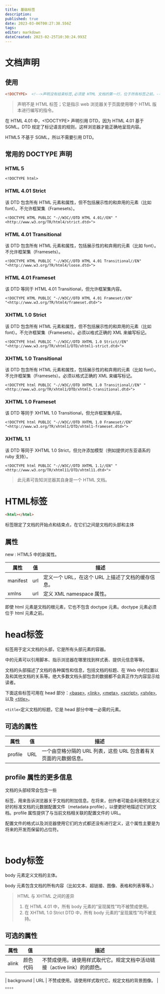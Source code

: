 ```yaml
---
title: 基础标签
description: 
published: true
date: 2023-03-06T00:27:38.556Z
tags: 
editor: markdown
dateCreated: 2023-02-25T10:30:24.993Z
---
```


# 文档声明
## 使用
```html
<!DOCTYPE>	<!-->声明没有结束标签,必须是 HTML 文档的第一行，位于所有标签之前。-->
```
>  声明不是 HTML 标签；它是指示 web 浏览器关于页面使用哪个 HTML 版本进行编写的指令。

在 HTML 4.01 中，<!DOCTYPE> 声明引用 DTD，因为 HTML 4.01 基于 SGML。DTD 规定了标记语言的规则，这样浏览器才能正确地呈现内容。

HTML5 不基于 SGML，所以不需要引用 DTD。


## 常用的 DOCTYPE 声明

### HTML 5

```
<!DOCTYPE html>
```

### HTML 4.01 Strict

该 DTD 包含所有 HTML 元素和属性，但不包括展示性的和弃用的元素（比如 font）。不允许框架集（Framesets）。

```
<!DOCTYPE HTML PUBLIC "-//W3C//DTD HTML 4.01//EN" "<http://www.w3.org/TR/html4/strict.dtd>">
```

### HTML 4.01 Transitional

该 DTD 包含所有 HTML 元素和属性，包括展示性的和弃用的元素（比如 font）。不允许框架集（Framesets）。

```
<!DOCTYPE HTML PUBLIC "-//W3C//DTD HTML 4.01 Transitional//EN"
"<http://www.w3.org/TR/html4/loose.dtd>">
```

### HTML 4.01 Frameset

该 DTD 等同于 HTML 4.01 Transitional，但允许框架集内容。

```
<!DOCTYPE HTML PUBLIC "-//W3C//DTD HTML 4.01 Frameset//EN"
"<http://www.w3.org/TR/html4/frameset.dtd>">
```

### XHTML 1.0 Strict

该 DTD 包含所有 HTML 元素和属性，但不包括展示性的和弃用的元素（比如 font）。不允许框架集（Framesets）。必须以格式正确的 XML 来编写标记。

```
<!DOCTYPE html PUBLIC "-//W3C//DTD XHTML 1.0 Strict//EN"
"<http://www.w3.org/TR/xhtml1/DTD/xhtml1-strict.dtd>">
```

### XHTML 1.0 Transitional

该 DTD 包含所有 HTML 元素和属性，包括展示性的和弃用的元素（比如 font）。不允许框架集（Framesets）。必须以格式正确的 XML 来编写标记。

```
<!DOCTYPE html PUBLIC "-//W3C//DTD XHTML 1.0 Transitional//EN" "
<http://www.w3.org/TR/xhtml1/DTD/xhtml1-transitional.dtd>">
```

### XHTML 1.0 Frameset

该 DTD 等同于 XHTML 1.0 Transitional，但允许框架集内容。

```
<!DOCTYPE html PUBLIC "-//W3C//DTD XHTML 1.0 Frameset//EN"
"<http://www.w3.org/TR/xhtml1/DTD/xhtml1-frameset.dtd>">
```

### XHTML 1.1

该 DTD 等同于 XHTML 1.0 Strict，但允许添加模型（例如提供对东亚语系的 ruby 支持）。

```
<!DOCTYPE html PUBLIC "-//W3C//DTD XHTML 1.1//EN" "<http://www.w3.org/TR/xhtml11/DTD/xhtml11.dtd>">
```



> 此元素可告知浏览器其自身是一个 HTML 文档。

# HTML标签
```html
<html></html>
```
标签限定了文档的开始点和结束点，在它们之间是文档的头部和主体


## 属性

new : HTML5 中的新属性。

| 属性	| 值  | 描述                                              |
| ---------- | ----- | --------------------------------------------------- |
| manifest | url | 定义一个 URL，在这个 URL 上描述了文档的缓存信息。 |
| xmlns         | url  | 定义 XML namespace 属性。                         |

即使 html 元素是文档的根元素，它也不包含 doctype 元素。doctype 元素必须位于 html 元素之前。



# head标签

标签用于定义文档的头部，它是所有头部元素的容器。

中的元素可以引用脚本、指示浏览器在哪里找到样式表、提供元信息等等。

文档的头部描述了文档的各种属性和信息，包括文档的标题、在 Web 中的位置以及和其他文档的关系等。绝大多数文档头部包含的数据都不会真正作为内容显示给读者。

下面这些标签可用在 head 部分：[&lt;base&gt;](https://www.w3school.com.cn/tags/tag_base.asp), [&lt;link&gt;](https://www.w3school.com.cn/tags/tag_link.asp), [&lt;meta&gt;](https://www.w3school.com.cn/tags/tag_meta.asp), [&lt;script&gt;](https://www.w3school.com.cn/tags/tag_script.asp), [&lt;style&gt;](https://www.w3school.com.cn/tags/tag_style.asp), 以及 [&lt;title&gt;](https://www.w3school.com.cn/tags/tag_title.asp)。

`<title>`定义文档的标题，它是 head 部分中唯一必需的元素。

## 可选的属性

| 属性    | 值  | 描述                                                             |
| --------- | ----- | ------------------------------------------------------------------ |
| profile | URL | 一个由空格分隔的 URL 列表，这些 URL 包含着有关页面的元数据信息。 |

## profile 属性的更多信息

文档的头部经常会包含一些

标签，用来告诉浏览器关于文档的附加信息。在将来，创作者可能会利用预先定义好的标准文档的元数据配置文件（metadata profile），以便更好地描述它们的文档。profile 属性提供了与当前文档相关联的配置文件的 URL。

配置文件的格式以及浏览器使用它们的方式都还没有进行定义，这个属性主要是为将来的开发而保留的占位符。

‍

# body标签
body 元素定义文档的主体。

body 元素包含文档的所有内容（比如文本、超链接、图像、表格和列表等等。）


> HTML 与 XHTML 之间的差异
> 	1. 在 HTML 4.01 中，所有 body 元素的“呈现属性”均不被赞成使用。
> 	2. 在 XHTML 1.0 Strict DTD 中，所有 body 元素的“呈现属性”均不被支持。



## 可选的属性
| 属性 | 值 | 描述 | 
|---|---|---|
| alink | 颜色代码 | 不赞成使用。请使用样式取代它。规定文档中活动链接（active link）的的颜色。 |

| background | URL | 不赞成使用。请使用样式取代它。规定文档的背景图像。 |
。。。。



 	 	